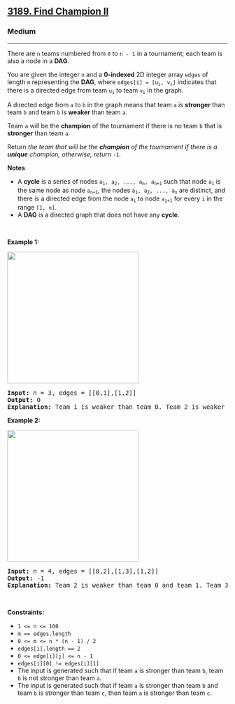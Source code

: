 <h2><a href="https://leetcode.com/problems/find-champion-ii/description/">3189. Find Champion II</a></h2><h3>Medium</h3><hr><p>There are <code>n</code> teams numbered from <code>0</code> to <code>n - 1</code> in a tournament; each team is also a node in a <strong>DAG</strong>.</p>

<p>You are given the integer <code>n</code> and a <strong>0-indexed</strong> 2D integer array <code>edges</code> of length <code><font face="monospace">m</font></code> representing the <strong>DAG</strong>, where <code>edges[i] = [u<sub>i</sub>, v<sub>i</sub>]</code> indicates that there is a directed edge from team <code>u<sub>i</sub></code> to team <code>v<sub>i</sub></code> in the graph.</p>

<p>A directed edge from <code>a</code> to <code>b</code> in the graph means that team <code>a</code> is <strong>stronger</strong> than team <code>b</code> and team <code>b</code> is <strong>weaker</strong> than team <code>a</code>.</p>

<p>Team <code>a</code> will be the <strong>champion</strong> of the tournament if there is no team <code>b</code> that is <strong>stronger</strong> than team <code>a</code>.</p>

<p>Return <em>the team that will be the <strong>champion</strong> of the tournament if there is a <strong>unique</strong> champion, otherwise, return </em><code>-1</code><em>.</em></p>

<p><strong>Notes</strong></p>

<ul>
	<li>A <strong>cycle</strong> is a series of nodes <code>a<sub>1</sub>, a<sub>2</sub>, ..., a<sub>n</sub>, a<sub>n+1</sub></code> such that node <code>a<sub>1</sub></code> is the same node as node <code>a<sub>n+1</sub></code>, the nodes <code>a<sub>1</sub>, a<sub>2</sub>, ..., a<sub>n</sub></code> are distinct, and there is a directed edge from the node <code>a<sub>i</sub></code> to node <code>a<sub>i+1</sub></code> for every <code>i</code> in the range <code>[1, n]</code>.</li>
	<li>A <strong>DAG</strong> is a directed graph that does not have any <strong>cycle</strong>.</li>
</ul>

<p>&nbsp;</p>
<p><strong class="example">Example 1:</strong></p>

<p><img height="300" src="https://assets.leetcode.com/uploads/2023/10/19/graph-3.png" width="300" /></p>

<pre>
<strong>Input:</strong> n = 3, edges = [[0,1],[1,2]]
<strong>Output:</strong> 0
<strong>Explanation: </strong>Team 1 is weaker than team 0. Team 2 is weaker than team 1. So the champion is team 0.
</pre>

<p><strong class="example">Example 2:</strong></p>

<p><img height="300" src="https://assets.leetcode.com/uploads/2023/10/19/graph-4.png" width="300" /></p>

<pre>
<strong>Input:</strong> n = 4, edges = [[0,2],[1,3],[1,2]]
<strong>Output:</strong> -1
<strong>Explanation:</strong> Team 2 is weaker than team 0 and team 1. Team 3 is weaker than team 1. But team 1 and team 0 are not weaker than any other teams. So the answer is -1.
</pre>

<p>&nbsp;</p>
<p><strong>Constraints:</strong></p>

<ul>
	<li><code>1 &lt;= n &lt;= 100</code></li>
	<li><code>m == edges.length</code></li>
	<li><code>0 &lt;= m &lt;= n * (n - 1) / 2</code></li>
	<li><code>edges[i].length == 2</code></li>
	<li><code>0 &lt;= edge[i][j] &lt;= n - 1</code></li>
	<li><code>edges[i][0] != edges[i][1]</code></li>
	<li>The input is generated such that if team <code>a</code> is stronger than team <code>b</code>, team <code>b</code> is not stronger than team <code>a</code>.</li>
	<li>The input is generated such that if team <code>a</code> is stronger than team <code>b</code> and team <code>b</code> is stronger than team <code>c</code>, then team <code>a</code> is stronger than team <code>c</code>.</li>
</ul>
